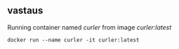 ## vastaus

Running container named *curler* from image *curler:latest*

`docker run --name curler -it curler:latest`

[Dockerfile]:(/dockerfile)
